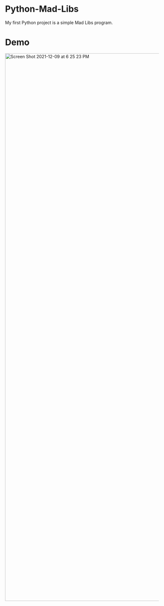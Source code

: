 # Python-Mad-Libs
My first Python project is a simple Mad Libs program.

# Demo

<a src="https://watch.screencastify.com/v/LlNGQ9KYp3r7q6g6UeYt"><img width="1790" alt="Screen Shot 2021-12-09 at 6 25 23 PM" src="https://user-images.githubusercontent.com/52815609/145491741-6df4b4fa-3126-4fa9-8cc8-02e435e82c10.png"></a>
